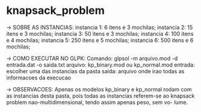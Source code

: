 # knapsack_problem
-> SOBRE AS INSTANCIAS:
instancia 1: 6 itens e 3 mochilas;
instancia 2: 15 itens e 3 mochilas;
instancia 3: 50 itens e 3 mochilas;
instancia 4: 100 itens e 4 mochilas;
instancia 5: 250 itens e 5 mochilas;
instancia 6: 500 itens e 6 mochilas;

-> COMO EXECUTAR NO GLPK:
Comando: glpsol -m arquivo.mod -d entrada.dat -o saida.txt
arquivo: kp_binary.mod ou kp_normal.mod
entrada: escolher uma das instancias da pasta
saida: arquivo onde irao todas as informacoes da execucao

-> OBSERVACOES:
Apenas os modelos kp_binary e kp_normal rodam com as instancias
desta pasta, pois todas as instancias referem-se ao knapsack
problem nao-multidimensional, tendo assim apenas peso, sem vo-
lume.
